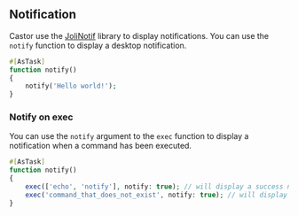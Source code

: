 ## Notification

Castor use the [JoliNotif](https://github.com/jolicode/jolinotif) library to display notifications. 
You can use the `notify` function to display a desktop notification.

```php
#[AsTask]
function notify()
{
    notify('Hello world!');
}
```

### Notify on exec

You can use the `notify` argument to the `exec` function to display a notification when a command has been executed.

```php
#[AsTask]
function notify()
{
    exec(['echo', 'notify'], notify: true); // will display a success notification
    exec('command_that_does_not_exist', notify: true); // will display a failure notification
}
```
